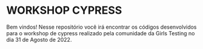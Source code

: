 # WORKSHOP CYPRESS

Bem vindos! Nesse repositório você irá encontrar os códigos desenvolvidos para o workshop de cypress realizado pela comunidade da Girls Testing no dia 31 de Agosto de 2022.

